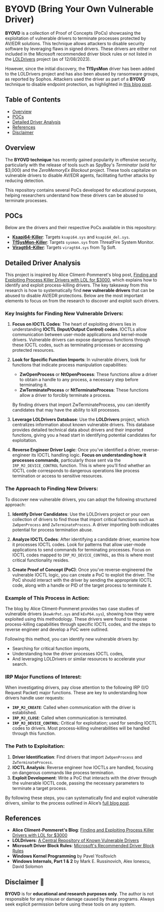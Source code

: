 # BYOVD (Bring Your Own Vulnerable Driver)

**BYOVD** is a collection of Proof of Concepts (PoCs) showcasing the exploitation of vulnerable drivers to terminate processes protected by AV/EDR solutions. This technique allows attackers to disable security software by leveraging flaws in signed drivers. These drivers are either not included in the Microsoft recommended driver block rules or not listed in the [LOLDrivers](https://www.loldrivers.io/) project (as of 12/08/2023). 

However, since the initial discovery, the **TfSysMon** driver has been added to the LOLDrivers project and has also been abused by ransomware groups, as reported by Sophos. Attackers used the driver as part of a **BYOVD** technique to disable endpoint protection, as highlighted in [this blog post](https://sophos.com/news/2024/08/14/ransomware-attackers-introduce-new-edr-killer).




## Table of Contents
- [Overview](#overview)
- [POCs](#pocs)
- [Detailed Driver Analysis](#detailed-driver-analysis)
- [References](#references)
- [Disclaimer](#disclaimer)

## Overview
The **BYOVD technique** has recently gained popularity in offensive security, particularly with the release of tools such as SpyBoy's *Terminator* (sold for $3,000) and the *ZeroMemoryEx Blackout* project. These tools capitalize on vulnerable drivers to disable AV/EDR agents, facilitating further attacks by reducing detection.

This repository contains several PoCs developed for educational purposes, helping researchers understand how these drivers can be abused to terminate processes.

## POCs
Below are the drivers and their respective PoCs available in this repository:

- **[Ksapi64-Killer](https://github.com/BlackSnufkin/BYOVD/tree/main/Ksapi64-Killer)**: Targets `ksapi64.sys` and `ksapi64_del.sys`.
- **[TfSysMon-Killer](https://github.com/BlackSnufkin/BYOVD/tree/main/TfSysMon-Killer)**: Targets `sysmon.sys` from ThreatFire System Monitor.
- **[Viragt64-Killer](https://github.com/BlackSnufkin/BYOVD/tree/main/Viragt64-Killer)**: Targets `viragt64.sys` from Tg Soft.


## Detailed Driver Analysis

This project is inspired by Alice Climent-Pommeret's blog post, [Finding and Exploiting Process Killer Drivers with LOL for $3000](https://alice.climent-pommeret.red/posts/process-killer-driver/), which explains how to identify and exploit process-killing drivers. The key takeaway from this research is how to systematically find **new vulnerable drivers** that can be abused to disable AV/EDR protections. Below are the most important elements to focus on from the research to discover and exploit such drivers.

### Key Insights for Finding New Vulnerable Drivers:
1. **Focus on IOCTL Codes**: The heart of exploiting drivers lies in understanding **IOCTL (Input/Output Control) codes**. IOCTLs allow communication between user-mode applications and kernel-mode drivers. Vulnerable drivers can expose dangerous functions through these IOCTL codes, such as terminating processes or accessing protected resources.

2. **Look for Specific Function Imports**: In vulnerable drivers, look for functions that indicate process manipulation capabilities:
   - **ZwOpenProcess** or **NtOpenProcess**: These functions allow a driver to obtain a handle to any process, a necessary step before terminating it.
   - **ZwTerminateProcess** or **NtTerminateProcess**: These functions allow a driver to forcibly terminate a process.
   
   By finding drivers that import ZwTerminateProcess, you can identify candidates that may have the ability to kill processes.

3. **Leverage LOLDrivers Database**: Use the **LOLDrivers** project, which centralizes information about known vulnerable drivers. This database provides detailed technical data about drivers and their imported functions, giving you a head start in identifying potential candidates for exploitation.

4. **Reverse Engineer Driver Logic**: Once you’ve identified a driver, reverse-engineer its IOCTL handling logic. **Focus on understanding how it processes commands**, particularly those sent via the `IRP_MJ_DEVICE_CONTROL` function. This is where you’ll find whether an IOCTL code corresponds to dangerous operations like process termination or access to sensitive resources.

### The Approach to Finding New Drivers:
To discover new vulnerable drivers, you can adopt the following structured approach:

1. **Identify Driver Candidates**: Use the LOLDrivers project or your own collection of drivers to find those that import critical functions such as `ZwOpenProcess` and `ZwTerminateProcess`. A driver importing both indicates potential for process termination abuse.

2. **Analyze IOCTL Codes**: After identifying a candidate driver, examine how it processes IOCTL codes. Look for patterns that allow user-mode applications to send commands for terminating processes. Focus on IOCTL codes mapped to `IRP_MJ_DEVICE_CONTROL`, as this is where most critical functionality resides.

3. **Create Proof of Concept (PoC)**: Once you’ve reverse-engineered the vulnerable IOCTL logic, you can create a PoC to exploit the driver. The PoC should interact with the driver by sending the appropriate IOCTL code, along with a handle or PID of the target process to terminate it.

### Example of This Process in Action:
The blog by Alice Climent-Pommeret provides two case studies of vulnerable drivers (`AswArPot.sys` and `kEvP64.sys`), showing how they were exploited using this methodology. These drivers were found to expose process-killing capabilities through specific IOCTL codes, and the steps to reverse engineer and develop a PoC were outlined.

Following this method, you can identify new vulnerable drivers by:
- Searching for critical function imports,
- Understanding how the driver processes IOCTL codes,
- And leveraging LOLDrivers or similar resources to accelerate your search.

### IRP Major Functions of Interest:
When investigating drivers, pay close attention to the following IRP (I/O Request Packet) major functions. These are key to understanding how drivers handle user requests:
- **`IRP_MJ_CREATE`**: Called when communication with the driver is established.
- **`IRP_MJ_CLOSE`**: Called when communication is terminated.
- **`IRP_MJ_DEVICE_CONTROL`**: Critical for exploitation; used for sending IOCTL codes to drivers. Most process-killing vulnerabilities will be handled through this function.

### The Path to Exploitation:
1. **Driver Identification**: Find drivers that import `ZwOpenProcess` and `ZwTerminateProcess`.
2. **IOCTL Analysis**: Reverse engineer how IOCTLs are handled, focusing on dangerous commands like process termination.
3. **Exploit Development**: Write a PoC that interacts with the driver through the vulnerable IOCTL code, passing the necessary parameters to terminate a target process.

By following these steps, you can systematically find and exploit vulnerable drivers, similar to the process outlined in Alice’s [full blog post](https://alice.climent-pommeret.red/posts/process-killer-driver/).

## References
- **Alice Climent-Pommeret's Blog**: [Finding and Exploiting Process Killer Drivers with LOL for $3000](https://alice.climent-pommeret.red/posts/process-killer-driver/)
- **LOLDrivers**: [A Central Repository of Known Vulnerable Drivers](https://www.loldrivers.io/)
- **Microsoft Driver Block Rules**: [Microsoft's Recommended Driver Block Rules](https://learn.microsoft.com/en-us/windows/security/application-security/application-control/windows-defender-application-control/design/microsoft-recommended-driver-block-rules)
- **Windows Kernel Programming** by Pavel Yosifovich
- **Windows Internals, Part 1 & 2** by Mark E. Russinovich, Alex Ionescu, David Solomon


## Disclaimer :loudspeaker:
**BYOVD** is for **educational and research purposes only**. The author is not responsible for any misuse or damage caused by these programs. Always seek explicit permission before using these tools on any system.
